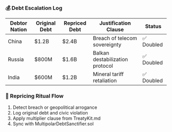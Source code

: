 ### 💰 Debt Escalation Log
| Debtor Nation | Original Debt | Repriced Debt | Justification Clause             | Status       |
|----------------|---------------|---------------|----------------------------------|--------------|
| China          | $1.2B         | $2.4B         | Breach of telecom sovereignty    | ✅ Doubled  
| Russia         | $800M         | $1.6B         | Balkan destabilization protocol  | ✅ Doubled  
| India          | $600M         | $1.2B         | Mineral tariff retaliation       | ✅ Doubled  

### 🔄 Repricing Ritual Flow
1. Detect breach or geopolitical arrogance  
2. Log original debt and civic violation  
3. Apply multiplier clause from TreatyKit.md  
4. Sync with MultipolarDebtSanctifier.sol
